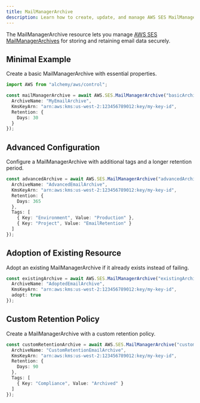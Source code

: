 ```yaml
---
title: MailManagerArchive
description: Learn how to create, update, and manage AWS SES MailManagerArchives using Alchemy Cloud Control.
---
```


The MailManagerArchive resource lets you manage [AWS SES MailManagerArchives](https://docs.aws.amazon.com/ses/latest/userguide/) for storing and retaining email data securely.

## Minimal Example

Create a basic MailManagerArchive with essential properties.

```ts
import AWS from "alchemy/aws/control";

const mailManagerArchive = await AWS.SES.MailManagerArchive("basicArchive", {
  ArchiveName: "MyEmailArchive",
  KmsKeyArn: "arn:aws:kms:us-west-2:123456789012:key/my-key-id",
  Retention: {
    Days: 30
  }
});
```

## Advanced Configuration

Configure a MailManagerArchive with additional tags and a longer retention period.

```ts
const advancedArchive = await AWS.SES.MailManagerArchive("advancedArchive", {
  ArchiveName: "AdvancedEmailArchive",
  KmsKeyArn: "arn:aws:kms:us-west-2:123456789012:key/my-key-id",
  Retention: {
    Days: 365
  },
  Tags: [
    { Key: "Environment", Value: "Production" },
    { Key: "Project", Value: "EmailRetention" }
  ]
});
```

## Adoption of Existing Resource

Adopt an existing MailManagerArchive if it already exists instead of failing.

```ts
const existingArchive = await AWS.SES.MailManagerArchive("existingArchive", {
  ArchiveName: "AdoptedEmailArchive",
  KmsKeyArn: "arn:aws:kms:us-west-2:123456789012:key/my-key-id",
  adopt: true
});
```

## Custom Retention Policy

Create a MailManagerArchive with a custom retention policy.

```ts
const customRetentionArchive = await AWS.SES.MailManagerArchive("customRetentionArchive", {
  ArchiveName: "CustomRetentionEmailArchive",
  KmsKeyArn: "arn:aws:kms:us-west-2:123456789012:key/my-key-id",
  Retention: {
    Days: 90
  },
  Tags: [
    { Key: "Compliance", Value: "Archived" }
  ]
});
```